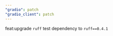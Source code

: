 ```yaml
---
"gradio": patch
"gradio_client": patch
---
```


feat:upgrade `ruff` test dependency to `ruff==0.4.1`
